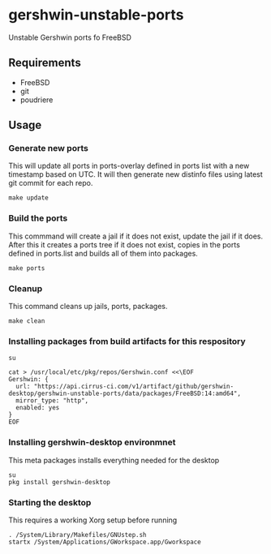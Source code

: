 # gershwin-unstable-ports
Unstable Gershwin ports fo FreeBSD

## Requirements

* FreeBSD
* git
* poudriere

## Usage

### Generate new ports
This will update all ports in ports-overlay defined in ports list with a new timestamp based on UTC.  It will then generate new distinfo files using latest git commit for each repo.

```
make update
```

### Build the ports
This commmand will create a jail if it does not exist, update the jail if it does.  After this it creates a ports tree if it does not exist, copies in the ports defined in ports.list and builds all of them into packages.

```
make ports
```

### Cleanup
This command cleans up jails, ports, packages.

```
make clean
```


### Installing packages from build artifacts for this respository

```
su

cat > /usr/local/etc/pkg/repos/Gershwin.conf <<\EOF
Gershwin: {
  url: "https://api.cirrus-ci.com/v1/artifact/github/gershwin-desktop/gershwin-unstable-ports/data/packages/FreeBSD:14:amd64",
  mirror_type: "http",
  enabled: yes
}
EOF
```

### Installing gershwin-desktop environmnet
This meta packages installs everything needed for the desktop

```
su
pkg install gershwin-desktop
```

### Starting the desktop
This requires a working Xorg setup before running

```
. /System/Library/Makefiles/GNUstep.sh
startx /System/Applications/GWorkspace.app/Gworkspace
```
